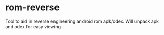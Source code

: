 # rom-reverse
Tool to aid in reverse engineering android rom apk/odex. Will unpack apk and odex for easy viewing
